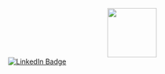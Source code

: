 <div id="header" align="center">
  <img src="https://media.giphy.com/media/c5LfZJAwLQxXNKsJ9J/giphy.gif" width="100"/>
</div>
<div id="badges">
  <a href="https://www.linkedin.com/in/andre-toti/">
    <img src="https://img.shields.io/badge/LinkedIn-blue?style=for-the-badge&logo=linkedin&logoColor=white" alt="LinkedIn Badge"/>
  </a>
</div>



<!--
**detoti/detoti** is a ✨ _special_ ✨ repository because its `README.md` (this file) appears on your GitHub profile.

Here are some ideas to get you started:

- 🔭 I’m currently working on ...
- 🌱 I’m currently learning ...
- 👯 I’m looking to collaborate on ...
- 🤔 I’m looking for help with ...
- 💬 Ask me about ...
- 📫 How to reach me: ...
- 😄 Pronouns: ...
- ⚡ Fun fact: ...
-->
